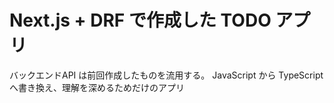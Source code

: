 # Next.js + DRF で作成した TODO アプリ
バックエンドAPI は前回作成したものを流用する。
JavaScript から TypeScript へ書き換え、理解を深めるためだけのアプリ
